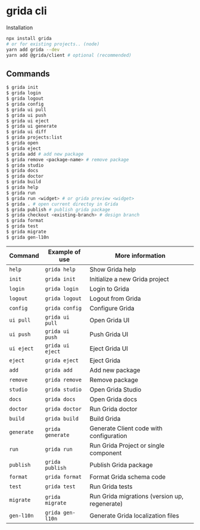# grida cli

Installation

```sh
npx install grida
# or for existing projects.. (node)
yarn add grida --dev
yarn add @grida/client # optional (recommended)
```

## Commands

```sh
$ grida init
$ grida login
$ grida logout
$ grida config
$ grida ui pull
$ grida ui push
$ grida ui eject
$ grida ui generate
$ grida ui diff
$ grida projects:list
$ grida open
$ grida eject
$ grida add # add new package
$ grida remove <package-name> # remove package
$ grida studio
$ grida docs
$ grida doctor
$ grida build
$ grida help
$ grida run
$ grida run <widget> # or grida preview <widget>
$ grida . # open current directoy in Grida
$ grida publish # publish grida package
$ grida checkout <existing-branch> # design branch
$ grida format
$ grida test
$ grida migrate
$ grida gen-l10n
```

<!-- create markdown table -->

| Command    | Example of use   | More information                              |
| ---------- | ---------------- | --------------------------------------------- |
| `help`     | `grida help`     | Show Grida help                               |
| `init`     | `grida init`     | Initialize a new Grida project                |
| `login`    | `grida login`    | Login to Grida                                |
| `logout`   | `grida logout`   | Logout from Grida                             |
| `config`   | `grida config`   | Configure Grida                               |
| `ui pull`  | `grida ui pull`  | Open Grida UI                                 |
| `ui push`  | `grida ui push`  | Push Grida UI                                 |
| `ui eject` | `grida ui eject` | Eject Grida UI                                |
| `eject`    | `grida eject`    | Eject Grida                                   |
| `add`      | `grida add`      | Add new package                               |
| `remove`   | `grida remove`   | Remove package                                |
| `studio`   | `grida studio`   | Open Grida Studio                             |
| `docs`     | `grida docs`     | Open Grida docs                               |
| `doctor`   | `grida doctor`   | Run Grida doctor                              |
| `build`    | `grida build`    | Build Grida                                   |
| `generate` | `grida generate` | Generate Client code with configuration       |
| `run`      | `grida run`      | Run Grida Project or single component         |
| `publish`  | `grida publish`  | Publish Grida package                         |
| `format`   | `grida format`   | Format Grida schema code                      |
| `test`     | `grida test`     | Run Grida tests                               |
| `migrate`  | `grida migrate`  | Run Grida migrations (version up, regenerate) |
| `gen-l10n` | `grida gen-l10n` | Generate Grida localization files             |
